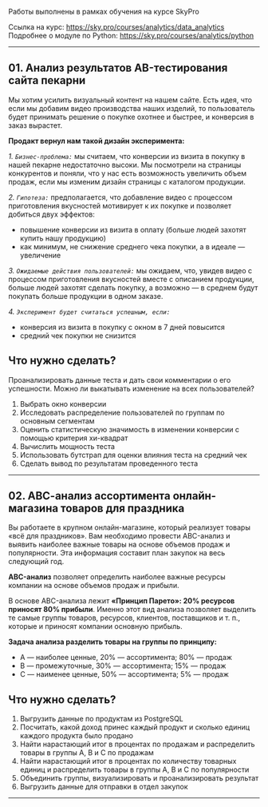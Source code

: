 Работы выполнены в рамках обучения на курсе SkyPro

Ссылка на курс: https://sky.pro/courses/analytics/data_analytics
Подробнее о модуле по Python: https://sky.pro/courses/analytics/python

---

## 01. Анализ результатов АB-тестирования сайта пекарни
Мы хотим усилить визуальный контент на нашем сайте. Есть идея, что если мы добавим видео производства наших изделий, то пользователь будет принимать решение о покупке охотнее и быстрее, и конверсия в заказ вырастет. 

__Продакт вернул нам такой дизайн эксперимента:__

*1. `Бизнес-проблема:`* мы считаем, что конверсии из визита в покупку в нашей пекарне недостаточно высоки. Мы посмотрели на страницы конкурентов и поняли, что у нас есть возможность увеличить объем продаж, если мы изменим дизайн страницы с каталогом продукции.

*2. `Гипотеза:`* предполагается, что добавление видео с процессом приготовления вкусностей мотивирует к их покупке и позволяет добиться двух эффектов:
   * повышение конверсии из визита в оплату (больше людей захотят купить нашу продукцию)
   * как минимум, не снижение среднего чека покупки, а в идеале — увеличение
    
*3. `Ожидаемые действия пользователей:`* мы ожидаем, что, увидев видео с процессом приготовления вкусностей вместе с описанием продукции, больше людей захотят сделать покупку, а возможно — в среднем будут покупать больше продукции в одном заказе.

*4. `Эксперимент будет считаться успешным, если:`*
   * конверсия из визита в покупку с окном в 7 дней повысится
   * средний чек покупки не снизится

## Что нужно сделать?

Проанализировать данные теста и дать свои комментарии о его успешности. Можно ли выкатывать изменение на всех пользователей?

1. Выбрать окно конверсии
2. Исследовать распределение пользователей по группам по основным сегментам
3. Оценить статистическую значимость в изменении конверсии с помощью критерия хи-квадрат
4. Вычислить мощность теста
5. Использовать бутстрап для оценки влияния теста на средний чек
6. Сделать вывод по результатам проведенного теста

---

## 02. АВС-анализ ассортимента онлайн-магазина товаров для праздника

Вы работаете в крупном онлайн-магазине, который реализует товары «всё для праздников». Вам необходимо провести ABC-анализ и выявить наиболее важные товары на основе объемов продаж и популярности. Эта информация составит план закупок на весь следующий год.

**ABC-анализ** позволяет определить наиболее важные ресурсы компании на основе объемов продаж и прибыли.

В основе ABC-анализа лежит __«Принцип Парето»: 20% ресурсов приносят 80% прибыли__. Именно этот вид анализа позволяет выделить те самые  группы товаров, ресурсов, клиентов, поставщиков и т. п., которые и приносят компании основную прибыль.

__Задача анализа разделить товары на группы по принципу:__

- А — наиболее ценные, 20% — ассортимента; 80% — продаж
- В — промежуточные, 30% — ассортимента; 15% — продаж
- С — наименее ценные, 50% — ассортимента; 5% — продаж

## Что нужно сделать?

1. Выгрузить данные по продуктам из PostgreSQL
2. Посчитать, какой доход принес каждый продукт и сколько единиц каждого продукта было продано
3. Найти нарастающий итог в процентах по продажам и распределить товары в группы A, B и C по продажам
4. Найти нарастающий итог в процентах по количеству товарных единиц и распределить товары в группы A, B и C по популярности
5. Объединить группы, визуализировать и проанализировать результат
6. Выгрузить данные для отправки в отдел закупок

---
